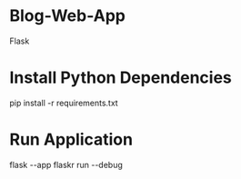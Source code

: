# Blog-Web-App
Flask

# Install Python Dependencies
pip install -r requirements.txt

# Run Application
flask --app flaskr run --debug


